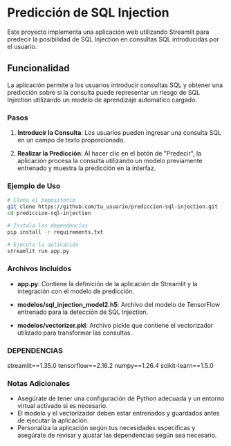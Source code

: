 # Predicción de SQL Injection

Este proyecto implementa una aplicación web utilizando Streamlit para predecir la posibilidad de SQL Injection en consultas SQL introducidas por el usuario.

## Funcionalidad

La aplicación permite a los usuarios introducir consultas SQL y obtener una predicción sobre si la consulta puede representar un riesgo de SQL Injection utilizando un modelo de aprendizaje automático cargado.

### Pasos

1. **Introducir la Consulta**: Los usuarios pueden ingresar una consulta SQL en un campo de texto proporcionado.
   
2. **Realizar la Predicción**: Al hacer clic en el botón de "Predecir", la aplicación procesa la consulta utilizando un modelo previamente entrenado y muestra la predicción en la interfaz.

### Ejemplo de Uso

```bash
# Clona el repositorio
git clone https://github.com/tu_usuario/prediccion-sql-injection.git
cd prediccion-sql-injection

# Instala las dependencias
pip install -r requirements.txt

# Ejecuta la aplicación
streamlit run app.py
```
### Archivos Incluidos

- **app.py**: Contiene la definición de la aplicación de Streamlit y la integración con el modelo de predicción.
  
- **modelos/sql_injection_model2.h5**: Archivo del modelo de TensorFlow entrenado para la detección de SQL Injection.

- **modelos/vectorizer.pkl**: Archivo pickle que contiene el vectorizador utilizado para transformar las consultas.

### DEPENDENCIAS
streamlit==1.35.0
tensorflow==2.16.2
numpy==1.26.4
scikit-learn==1.5.0

### Notas Adicionales

- Asegúrate de tener una configuración de Python adecuada y un entorno virtual activado si es necesario.
- El modelo y el vectorizador deben estar entrenados y guardados antes de ejecutar la aplicación.
- Personaliza la aplicación según tus necesidades específicas y asegúrate de revisar y ajustar las dependencias según sea necesario.
